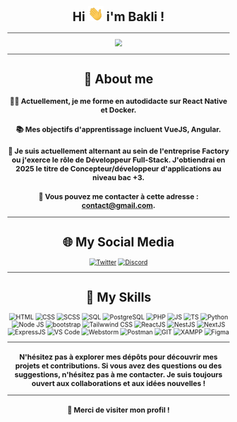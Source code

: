 <div align="center">
<h1 align="center">Hi <img width="35" src="./src/waving.gif"> i'm Bakli !</h1>

---

![](https://komarev.com/ghpvc/?username=NHBakli&color=FF5500)

---

# 📝 About me

### 👨‍💻 Actuellement, je me forme en autodidacte sur React Native et Docker.

### 📚 Mes objectifs d'apprentissage incluent VueJS, Angular.

### 🤝 Je suis actuellement alternant au sein de l'entreprise Factory ou j'exerce le rôle de Développeur Full-Stack. J'obtiendrai en 2025 le titre de Concepteur/développeur d'applications au niveau bac +3.

### 📧 Vous pouvez me contacter à cette adresse : [contact@gmail.com](mailto:clementhamimi@gmail.com).

---

# 🌐 My Social Media

<div align="center">
  <a href="https://twitter.com/nhbakli"><img src="https://i.imgur.com/Nws3raA.png" alt="Twitter" width="60" height="60"></a>
  <a href="https://discord.com/users/532258198435004461"><img src="https://i.imgur.com/slXlcAz.png" alt="Discord" width="60" height="60"></a>
</div>

---

# 🧰 My Skills


  <img src="https://imgur.com/BZQoAH7.png" alt="HTML" width="60" height="60">
  <img src="https://i.imgur.com/8TjTunE.png" alt="CSS" width="60" height="60">
  <img src="https://cdn.freebiesupply.com/logos/thumbs/2x/sass-1-logo.png" alt="SCSS" width="60" height="60">
  <img src="https://imgur.com/QTVO6ND.png" alt="SQL" width="60" height="60">
  <img src="https://upload.wikimedia.org/wikipedia/commons/thumb/2/29/Postgresql_elephant.svg/1200px-Postgresql_elephant.svg.png" alt="PostgreSQL" width="60" height="60">
  <img src="https://i.imgur.com/x2zVqM4.png" alt="PHP" width="60" height="60">
  <img src="https://i.imgur.com/ZZxpMuV.png" alt="JS" width="60" height="60">
  <img src="https://cdn.worldvectorlogo.com/logos/typescript-2.svg" alt="TS" width="60" height="60">
  <img src="https://i.imgur.com/pBbMxJu.png" alt="Python" width="60" height="60">
  <img src="https://w7.pngwing.com/pngs/452/24/png-transparent-js-logo-node-logos-and-brands-icon.png" alt="Node JS" width="60" height="60">
  <img src="https://consultant-webdesigner.fr/wp-content/uploads/2020/04/bootstrap_4-icon.png" alt="bootstrap" width="60" height="60">
  <img src="https://upload.wikimedia.org/wikipedia/commons/thumb/d/d5/Tailwind_CSS_Logo.svg/320px-Tailwind_CSS_Logo.svg.png" alt="Tailwwind CSS" width="60" height="60">
  <img src="https://cdn.freebiesupply.com/logos/large/2x/react-1-logo-png-transparent.png" alt="ReactJS" width="60" height="60">
  <img src="https://aurelien-loyer.fr/codelab-nestjs/img/logo.svg" alt="NestJS" width="60" height="60">
  <img src="https://cdn.worldvectorlogo.com/logos/next-js.svg" alt="NextJS" width="60" height="60">
  <img src="https://w7.pngwing.com/pngs/846/87/png-transparent-mean-solution-stack-express-js-node-js-javascript-github-text-trademark-logo-thumbnail.png" alt="ExpressJS" width="60" height="60">
  <img src="https://cdn.worldvectorlogo.com/logos/visual-studio-code-1.svg" alt="VS Code" width="60" height="60">
  <img src="https://upload.wikimedia.org/wikipedia/commons/7/71/WebStorm_Icon.png" alt="Webstorm" width="60" height="60">
  <img src="https://seeklogo.com/images/P/postman-logo-0087CA0D15-seeklogo.com.png" alt="Postman" width="60" height="60">
  <img src="https://upload.wikimedia.org/wikipedia/commons/thumb/3/3f/Git_icon.svg/2048px-Git_icon.svg.png" alt="GIT" width="60" height="60">
  <img src="https://cdn.worldvectorlogo.com/logos/xampp.svg" alt="XAMPP" width="60" height="60">
  <img src="https://imgur.com/u5JmiQy.png" alt="Figma" width="60" height="60">


---

### N'hésitez pas à explorer mes dépôts pour découvrir mes projets et contributions. Si vous avez des questions ou des suggestions, n'hésitez pas à me contacter. Je suis toujours ouvert aux collaborations et aux idées nouvelles !

---

### 🚀 Merci de visiter mon profil !   
</div>
